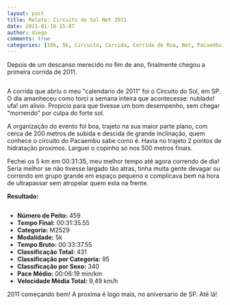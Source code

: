 ```yaml
---
layout: post
title: Relato: Circuito do Sol Net 2011
date: 2011-01-16 15:07
author: diego
comments: true
categories: [10k, 5k, Circuito, Corrida, Corrida de Rua, Net, Pacaembu, Rua, Sol]
---
```

Depois de um descanso merecido no fim de ano, finalmente chegou a primeira corrida de 2011.

<div class="moldura"><a class="lightbox" href="http://www.diegoronan.com.br/diegoronan/wp-content/uploads/2011/01/corridasolpacaembu.jpg"><img src="http://www.diegoronan.com.br/diegoronan/wp-content/uploads/2011/01/corridasolpacaembu.jpg" alt=""  class="imgTitulo" /></a></div>

A corrida que abriu o meu "calendario de 2011" foi o Circuito do Sol, em SP. O dia amanheceu como torci a semana inteira que acontecesse: nublado! ufa! um alivio. Propicio para que tivesse um bom desempenho, sem chegar "morrendo" por culpa do forte sol.

A organização do evento foi boa, trajeto na sua maior parte plano, com cerca de 200 metros de subida e descida de grande inclinação, quem conhece o circuito do Pacaembu sabe como é. Havia no trajeto 2 pontos de hidratação proximos. Larguei o copinho só nos 500 metros finais.

Fechei os 5 km em 00:31:35, meu melhor tempo até agora correndo de dia! Seria melhor se não tivesse largado tão atras, tinha muita gente devagar ou correndo em grupo grande em espaço pequeno e complicava bem na hora de ultrapassar sem atropelar quem esta na frente.

<strong>Resultado:</strong>

<div class="moldura"><a class="lightbox cboxElement" href="http://www.diegoronan.com.br/diegoronan/wp-content/uploads/2010/12/DSC_0135_big.gif"><img src="http://www.diegoronan.com.br/diegoronan/wp-content/uploads/2010/12/DSC_0135.gif" alt="" /></a></div>
<ul>
	<li><strong>Número de Peito:</strong> 459</li>
	<li><strong>Tempo Final:</strong> 00:31:35.55</li>
	<li><strong>Categoria:</strong> M2529</li>
	<li><strong>Modalidade:</strong> 5k</li>
	<li><strong>Tempo Bruto:</strong> 00:33:37.55</li>
	<li><strong>Classificação Total:</strong> 431</li>
	<li><strong>Classificação por Categoria:</strong> 95</li>
	<li><strong>Classificação por Sexo:</strong> 340</li>
	<li><strong>Pace Médio:</strong> 00:06:19 min/km</li>
	<li><strong>Velocidade Média Total:</strong> 9,49 km/h</li>
</ul>
2011 começando bem! A proxima é logo mais, no aniversario de SP. Até lá!
